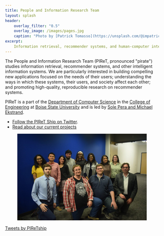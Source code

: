 ```yaml
---
title: People and Information Research Team
layout: splash
header:
    overlay_filter: "0.5"
    overlay_image: /images/pages.jpg
    caption: "Photo by [Patrick Tomasso](https://unsplash.com/@impatrickt?utm_source=unsplash&utm_medium=referral&utm_content=creditCopyText) on [Unsplash](https://unsplash.com/s/photos/pages?utm_source=unsplash&utm_medium=referral&utm_content=creditCopyText)"
excerpt:
    Information retrieval, recommender systems, and human-computer interaction at Boise State University.
---
```



The People and Information Research Team (PIReT, pronounced "pirate") studies information retrieval, 
recommender systems, and other intelligent information systems. We are 
particularly interested in building compelling new applications focused on 
the needs of their users; understanding the ways in which these systems, 
their users, and society affect each other; and promoting high-quality, 
reproducible research on recommender systems.


PIReT is a part of the [Department of Computer Science](https://coen.boisestate.edu/cs/) 
in the [College of Engineering](https://coen.boisestate.edu/) at 
[Boise State University](https://www.boisestate.edu/) and is led 
by [Sole Pera and Michael Ekstrand](/people/#faculty).

-   [Follow the PIReT Ship on Twitter](https://twitter.com/intent/follow?screen_name=PIReTship).
-   [Read about our current projects](http://piret.info/projects/)

<figure class="text-center half group-photo">
  <img src="images/piret_group_pic.jpg" alt="PIReT Group Photo">
</figure>

<div class=tl-embed>
<a class="twitter-timeline" data-dnt="true" href="https://twitter.com/PIReTship?ref_src=twsrc%5Etfw">Tweets by PIReTship</a> <script async src="https://platform.twitter.com/widgets.js" charset="utf-8"></script>
</div>